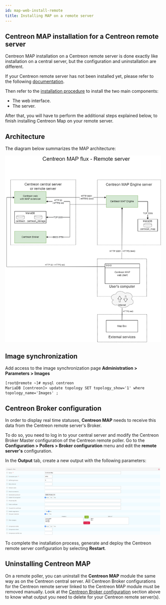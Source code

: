 ```yaml
---
id: map-web-install-remote
title: Installing MAP on a remote server
---
```


## Centreon MAP installation for a Centreon remote server

Centreon MAP installation on a Centreon remote server is done exactly like installation on a central server, but the configuration and uninstallation are different.

If your Centreon remote server has not been installed yet, please refer to the following [documentation](../installation/installation-of-a-remote-server/using-packages.md).

Then refer to the [installation procedure](map-web-install.md) to install the two main components:

- The web interface.
- The server.

After that, you will have to perform the additional steps explained below, to finish
installing Centreon Map on your remote server.

## Architecture

The diagram below summarizes the MAP architecture:

![image](../assets/graph-views/ng/map-web-remote-server-schema.png)

## Image synchronization

Add access to the image synchronization page **Administration  >  Parameters  >  Images**
```shell
[root@remote ~]# mysql centreon
MariaDB [centreon]> update topology SET topology_show='1' where topology_name='Images' ;
```

## Centreon Broker configuration

In order to display real time statuses, **Centreon MAP** needs to receive this data from the Centreon remote server's Broker.

To do so, you need to log in to your central server and modify the Centreon Broker Master configuration of the
Centreon remote poller. Go to the **Configuration > Pollers > Broker
configuration** menu and edit the **remote server's** configuration.

In the **Output** tab, create a new output with the following parameters:

![image](../assets/graph-views/output_broker.png)

To complete the installation process, generate and deploy the Centreon remote
server configuration by selecting **Restart**.

## Uninstalling Centreon MAP

On a remote poller, you can uninstall the **Centreon MAP** module the same
way as on the Centreon central server. All Centreon Broker configurations for the Centreon remote server linked to the Centreon
MAP module must be removed manually. Look at the [Centreon Broker configuration](#centreon-broker-configuration) section above to
know what output you need to delete for your Centreon remote server(s).
